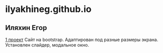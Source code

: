 # ilyakhineg.github.io
## Иляхин Егор
   
[1 проект](https://ilyakhineg.github.io/Project1/src/ "")
    Сайт на bootstrap. Адаптирован под разные размеры экрана. Установлен слайдер, модальное окно.

